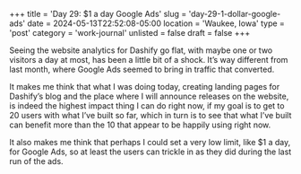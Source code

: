 +++
title = 'Day 29: $1 a day Google Ads'
slug = 'day-29-1-dollar-google-ads'
date = 2024-05-13T22:52:08-05:00
location = 'Waukee, Iowa'
type = 'post'
category = 'work-journal'
unlisted = false
draft = false
+++

Seeing the website analytics for Dashify go flat, with maybe one or two visitors a day at most, has been a little bit of a shock. It’s way different from last month, where Google Ads seemed to bring in traffic that converted.

It makes me think that what I was doing today, creating landing pages for Dashify’s blog and the place where I will announce releases on the website, is indeed the highest impact thing I can do right now, if my goal is to get to 20 users with what I’ve built so far, which in turn is to see that what I’ve built can benefit more than the 10 that appear to be happily using right now.

It also makes me think that perhaps I could set a very low limit, like $1 a day, for Google Ads, so at least the users can trickle in as they did during the last run of the ads.

